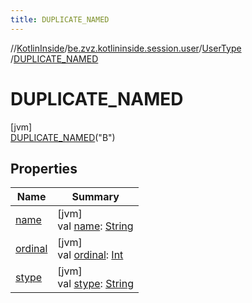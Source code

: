 ```yaml
---
title: DUPLICATE_NAMED
---
```

//[KotlinInside](../../../../index.html)/[be.zvz.kotlininside.session.user](../../index.html)/[UserType](../index.html)
/[DUPLICATE_NAMED](index.html)

# DUPLICATE_NAMED

[jvm]\
[DUPLICATE_NAMED](index.html)("B")

## Properties

| Name | Summary |
|---|---|
| [name](name.html) | [jvm]<br>val [name](name.html): [String](https://kotlinlang.org/api/latest/jvm/stdlib/kotlin/-string/index.html) |
| [ordinal](ordinal.html) | [jvm]<br>val [ordinal](ordinal.html): [Int](https://kotlinlang.org/api/latest/jvm/stdlib/kotlin/-int/index.html) |
| [stype](stype.html) | [jvm]<br>val [stype](stype.html): [String](https://kotlinlang.org/api/latest/jvm/stdlib/kotlin/-string/index.html) |

